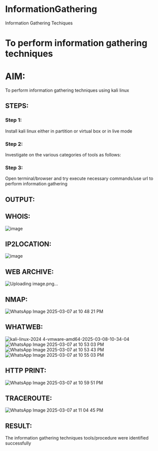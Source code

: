 # InformationGathering
Information Gathering Techiques

# To perform information gathering techniques

# AIM:

To perform information gathering techniques using kali linux 

## STEPS:

### Step 1:

Install kali linux either in partition or virtual box or in live mode

### Step 2:

Investigate on the various categories of tools as follows:

### Step 3:
Open terminal/browser and try execute necessary commands/use url to perform information gathering


## OUTPUT:
## WHOIS:
![image](https://github.com/user-attachments/assets/e44529a6-20c4-4ed5-9fbf-a5ab1ba9c7e7)

## IP2LOCATION:
![image](https://github.com/user-attachments/assets/0f9cbff7-5967-4c3d-843a-43232064ded8)

## WEB ARCHIVE:
![Uploading image.png…]()

## NMAP:
![WhatsApp Image 2025-03-07 at 10 48 21 PM](https://github.com/user-attachments/assets/ea656229-9ed5-4f26-861f-5ec41891c94a)

## WHATWEB:
![kali-linux-2024 4-vmware-amd64-2025-03-08-10-34-04](https://github.com/user-attachments/assets/3d3206f5-2f55-468b-a70f-ccccc4ed8480)
![WhatsApp Image 2025-03-07 at 10 53 03 PM](https://github.com/user-attachments/assets/3e6f9f98-5caa-428c-9c2f-31f8677274d3)
![WhatsApp Image 2025-03-07 at 10 53 43 PM](https://github.com/user-attachments/assets/f2a69ba1-846d-4462-b6da-33cec6bab798)
![WhatsApp Image 2025-03-07 at 10 55 03 PM](https://github.com/user-attachments/assets/89163616-0e8b-4cd9-abd4-ed3ed78f4caf)


## HTTP PRINT:
![WhatsApp Image 2025-03-07 at 10 59 51 PM](https://github.com/user-attachments/assets/1f8425fb-78de-4492-9616-4e627e60c781)

## TRACEROUTE:
![WhatsApp Image 2025-03-07 at 11 04 45 PM](https://github.com/user-attachments/assets/188308a2-c8da-4743-a97b-41b19a2d5056)


## RESULT:
The information gathering techniques tools/procedure were  identified successfully
